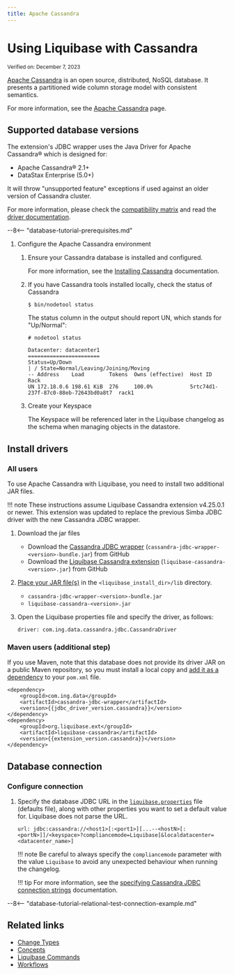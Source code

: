 ```yaml
---
title: Apache Cassandra
---
```


# Using Liquibase with Cassandra

<small>Verified on: December 7, 2023</small>

[Apache Cassandra](https://cassandra.apache.org/doc/latest/architecture/overview.html) is an open source, distributed, NoSQL database. It presents a partitioned wide column storage model with consistent semantics.

For more information, see the [Apache Cassandra](https://cassandra.apache.org) page.

## Supported database versions

The extension's JDBC wrapper uses the Java Driver for Apache Cassandra® which is designed for:

* Apache Cassandra® 2.1+
* DataStax Enterprise (5.0+)

It will throw "unsupported feature" exceptions if used against an older version of Cassandra cluster.

For more information, please check the 
[compatibility matrix](https://docs.datastax.com/en/driver-matrix/docs/java-drivers.html) and read the 
[driver documentation](https://docs.datastax.com/en/developer/java-driver/latest/).

--8<-- "database-tutorial-prerequisites.md"

1. Configure the Apache Cassandra environment

    1. Ensure your Cassandra database is installed and configured.
    
        For more information, see the [Installing Cassandra](https://cassandra.apache.org/doc/latest/tools/index.html) documentation.

    2. If you have Cassandra tools installed locally, check the status of Cassandra
    
        ```
        $ bin/nodetool status
        ```
    
         The status column in the output should report UN, which stands for "Up/Normal":

         ```
         # nodetool status
         
         Datacenter: datacenter1
         =======================
         Status=Up/Down
         | / State=Normal/Leaving/Joining/Moving
         -- Address    Load        Tokens  Owns (effective)  Host ID                               Rack
         UN 172.18.0.6 198.61 KiB  276     100.0%            5rtc74d1-237f-87c0-88eb-72643bd0a8t7  rack1
         ```

    3. Create your Keyspace
    
        The Keyspace will be referenced later in the Liquibase changelog as the schema when managing objects in the datastore.


## Install drivers

### All users

To use Apache Cassandra with Liquibase, you need to install two additional JAR files.

!!! note
    These instructions assume Liquibase Cassandra extension v4.25.0.1 or newer. This extension was updated to replace the previous Simba JDBC driver with the new Cassandra JDBC wrapper.


1. Download the jar files
    * Download the [Cassandra JDBC wrapper](https://github.com/ing-bank/cassandra-jdbc-wrapper/releases) (`cassandra-jdbc-wrapper-<version>-bundle.jar`) from GitHub
    * Download the [Liquibase Cassandra extension](https://github.com/liquibase/liquibase-cassandra/releases) (`liquibase-cassandra-<version>.jar`) from GitHub
    
1. [Place your JAR file(s)](https://docs.liquibase.com/workflows/liquibase-community/adding-and-updating-liquibase-drivers.html) in the `<liquibase_install_dir>/lib` directory.
    * `cassandra-jdbc-wrapper-<version>-bundle.jar`
    * `liquibase-cassandra-<version>.jar`

1. Open the Liquibase properties file and specify the driver, as follows:

    ```
    driver: com.ing.data.cassandra.jdbc.CassandraDriver
    ```

### Maven users (additional step)

If you use Maven, note that this database does not provide its driver JAR on a public Maven repository, so you must install a local copy and [add it as a dependency](https://docs.liquibase.com/tools-integrations/maven/using-liquibase-and-maven-pom-file.html) to your `pom.xml` file.

```
<dependency>
    <groupId>com.ing.data</groupId>
    <artifactId>cassandra-jdbc-wrapper</artifactId>
    <version>{{jdbc_driver_version.cassandra}}</version>
</dependency>
<dependency>
    <groupId>org.liquibase.ext</groupId>
    <artifactId>liquibase-cassandra</artifactId>
    <version>{{extension_version.cassandra}}</version>
</dependency>
```

## Database connection

### Configure connection

1.  Specify the database JDBC URL in the [`liquibase.properties`](https://docs.liquibase.com/concepts/connections/creating-config-properties.html) file (defaults file), along with other properties you want to set a default value for. Liquibase does not parse the URL.

    ```
    url: jdbc:cassandra://<host1>[:<port1>][...--<hostN>[:<portN>]]/<keyspace>?compliancemode=Liquibase[&localdatacenter=<datacenter_name>]
    ```
 
    !!! note
        Be careful to always specify the `compliancemode` parameter with the value `Liquibase` to avoid any unexpected behaviour when running the changelog.
        
    !!! tip
        For more information, see the [specifying Cassandra JDBC connection strings](https://github.com/ing-bank/cassandra-jdbc-wrapper/wiki/JDBC-driver-and-connection-string) documentation.

--8<-- "database-tutorial-relational-test-connection-example.md"


## Related links

*   [Change Types](https://docs.liquibase.com/change-types/home.html)
*   [Concepts](https://docs.liquibase.com/concepts/home.html)
*   [Liquibase Commands](https://docs.liquibase.com/commands/home.html)
*   [Workflows](https://docs.liquibase.com/workflows/home.html)